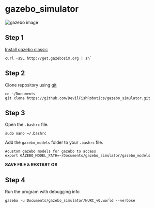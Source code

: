 # gazebo_simulator
![gazebo image](https://gazebosim.org/assets/images/gazebo_horz_pos_topbar.svg)
## Step 1
[Install gazebo classic](https://classic.gazebosim.org/tutorials?tut=install_ubuntu#Defaultinstallation:one-liner)
```
curl -sSL http://get.gazebosim.org | sh`
```

## Step 2
Clone repository using [git](https://kbroman.org/github_tutorial/pages/first_time.html) 
```
cd ~/Documents
git clone https://github.com/DevilFishRobotics/gazebo_simulator.git
```

## Step 3 
Open the `.bashrc` file.
```
sudo nano ~/.bashrc
```
Add the `gazebo_models` folder to your `.bashrc` file.
```
#custom gazebo models for gazebo to access
export GAZEBO_MODEL_PATH=~/Documents/gazebo_simulator/gazebo_models
```
**SAVE FILE & RESTART OS**

## Step 4 
Run the program with debugging info
```
gazebo -u Documents/gazebo_simulator/NURC_v0.world --verbose
```
